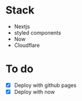 # Stack

- Nextjs
- styled components
- Now
- Cloudflare

# To do

- [x] Deploy with github pages
- [x] Deploy with now
